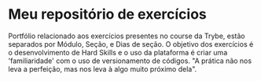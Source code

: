 # Meu repositório de exercícios

Portfólio relacionado aos exercícios presentes no course da Trybe, estão separados por Módulo, Seção, e Dias de seção. O objetivo dos exercícios é o desenvolvimento de Hard Skills e o uso da plataforma é criar uma 'familiaridade' com o uso de versionamento de códigos. "A prática não nos leva a perfeição, mas nos leva à algo muito próximo dela".

